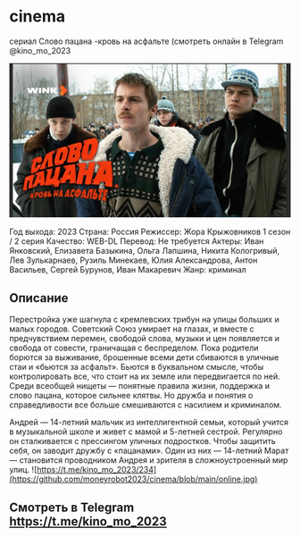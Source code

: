 # cinema
сериал Слово пацана -кровь на асфальте (смотреть онлайн в Telegram @kino_mo_2023

![Слово Пацана-кровь на асфальте](https://github.com/moneyrobot2023/cinema/blob/main/1.jpg)

Год выхода: 2023
Страна: Россия
Режиссер: Жора Крыжовников
1 сезон / 2 серия
Качество: WEB-DL
Перевод: Не требуется
Актеры: Иван Янковский, Елизавета Базыкина, Ольга Лапшина, Никита Кологривый, Лев Зулькарнаев, Рузиль Минекаев, Юлия Александрова, Антон Васильев, Сергей Бурунов, Иван Макаревич
Жанр: криминал

Описание
-
Перестройка уже шагнула с кремлевских трибун на улицы больших и малых городов. Советский Союз умирает на глазах, и вместе с предчувствием перемен, свободой слова, музыки и цен появляется и свобода от совести, граничащая с беспределом. Пока родители борются за выживание, брошенные всеми дети сбиваются в уличные стаи и «бьются за асфальт». Бьются в буквальном смысле, чтобы контролировать все, что стоит на их земле или передвигается по ней. Среди всеобщей нищеты — понятные правила жизни, поддержка и слово пацана, которое сильнее клятвы. Но дружба и понятия о справедливости все больше смешиваются с насилием и криминалом.

Андрей — 14-летний мальчик из интеллигентной семьи, который учится в музыкальной школе и живет с мамой и 5-летней сестрой. Регулярно он сталкивается с прессингом уличных подростков. Чтобы защитить себя, он заводит дружбу с «пацанами». Один из них — 14-летний Марат — становится проводником Андрея и зрителя в сложноустроенный мир улиц.
![https://t.me/kino_mo_2023/234](https://github.com/moneyrobot2023/cinema/blob/main/online.jpg)

  Смотреть в Telegram https://t.me/kino_mo_2023
  -

